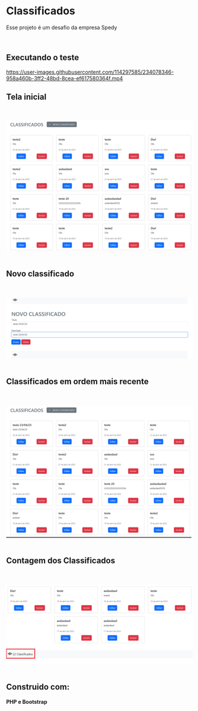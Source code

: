 <h1>Classificados</h1>
<p>Esse projeto é um desafio da empresa Spedy</p>
<br>
<h2>Executando o teste</h2>



https://user-images.githubusercontent.com/114297585/234078346-958a460b-3ff2-48bd-8cea-ef617580364f.mp4


<h2>Tela inicial</h2>
            <br><br>
            <img class="img-teste" src="img/tela-inicial.png" alt="tela-inicial">
            <br><br>
            <h2>Novo classificado</h2>
            <br><br>
            <img class="img-teste" src="img/novo-classificado.png" alt="novo-classificado">
            <br><br>
            <h2>Classificados em ordem mais recente</h2>
            <br><br>
            <img class="img-teste" src="img/mais-recente-primeiro.png" alt="mais-recente-primeiro">
            <br><br>
            <h2>Contagem dos Classificados</h2>
            <br><br>
            <img class="img-teste" src="img/contagem.png" alt="contagem">
            <br><br>
            <h2>Construido com:</h2>
            <h4>PHP e Bootstrap</h4>
